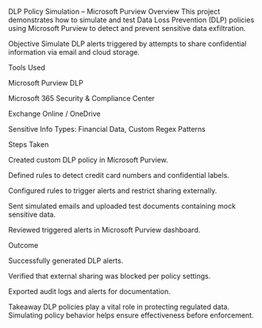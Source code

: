 DLP Policy Simulation – Microsoft Purview
Overview
This project demonstrates how to simulate and test Data Loss Prevention (DLP) policies using Microsoft Purview to detect and prevent sensitive data exfiltration.

Objective
Simulate DLP alerts triggered by attempts to share confidential information via email and cloud storage.

Tools Used

Microsoft Purview DLP

Microsoft 365 Security & Compliance Center

Exchange Online / OneDrive

Sensitive Info Types: Financial Data, Custom Regex Patterns

Steps Taken

Created custom DLP policy in Microsoft Purview.

Defined rules to detect credit card numbers and confidential labels.

Configured rules to trigger alerts and restrict sharing externally.

Sent simulated emails and uploaded test documents containing mock sensitive data.

Reviewed triggered alerts in Microsoft Purview dashboard.

Outcome

Successfully generated DLP alerts.

Verified that external sharing was blocked per policy settings.

Exported audit logs and alerts for documentation.

Takeaway
DLP policies play a vital role in protecting regulated data. Simulating policy behavior helps ensure effectiveness before enforcement.
